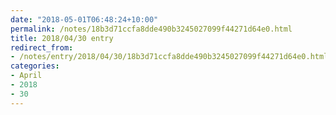 ```yaml
---
date: "2018-05-01T06:48:24+10:00"
permalink: /notes/18b3d71ccfa8dde490b3245027099f44271d64e0.html
title: 2018/04/30 entry
redirect_from:
- /notes/entry/2018/04/30/18b3d71ccfa8dde490b3245027099f44271d64e0.html
categories:
- April
- 2018
- 30
---
```

